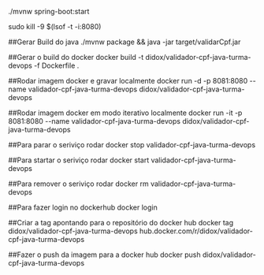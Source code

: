 ./mvnw spring-boot:start

sudo kill -9 $(lsof -t -i:8080)


##Gerar Build do java
./mvnw package && java -jar target/validarCpf.jar

##Gerar o build do docker
docker build -t didox/validador-cpf-java-turma-devops -f Dockerfile .

##Rodar imagem docker e gravar localmente
docker run -d -p 8081:8080 --name validador-cpf-java-turma-devops didox/validador-cpf-java-turma-devops

##Rodar imagem docker em modo iterativo localmente
docker run -it -p 8081:8080 --name validador-cpf-java-turma-devops didox/validador-cpf-java-turma-devops

##Para parar o seriviço rodar
docker stop validador-cpf-java-turma-devops

##Para startar o seriviço rodar
docker start validador-cpf-java-turma-devops

##Para remover o seriviço rodar
docker rm validador-cpf-java-turma-devops

##Para fazer login no dockerhub
docker login

##Criar a tag apontando para o repositório do docker hub
docker tag didox/validador-cpf-java-turma-devops hub.docker.com/r/didox/validador-cpf-java-turma-devops

##Fazer o push da imagem para a docker hub
docker push didox/validador-cpf-java-turma-devops
